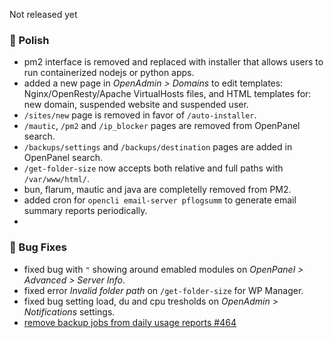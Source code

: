 Not released yet

### 💅 Polish
- pm2 interface is removed and replaced with installer that allows users to run containerized nodejs or python apps.
- added a new page in *OpenAdmin > Domains* to edit templates: Nginx/OpenResty/Apache VirtualHosts files, and HTML templates for: new domain, suspended website and suspended user.
- `/sites/new` page is removed in favor of `/auto-installer`.
- `/mautic`, `/pm2` and `/ip_blocker` pages are removed from OpenPanel search.
- `/backups/settings` and `/backups/destination` pages are added in OpenPanel search.
- `/get-folder-size` now accepts both relative and full paths with `/var/www/html/`.
- bun, flarum, mautic and java are completelly removed from PM2.
- added cron for `opencli email-server pflogsumm` to generate email summary reports periodically.
- 

### 🐛 Bug Fixes
- fixed bug with `"` showing around emabled modules on *OpenPanel > Advanced > Server Info*.
- fixed error *Invalid folder path* on `/get-folder-size` for WP Manager.
- fixed bug setting load, du and cpu tresholds on *OpenAdmin > Notifications* settings.
- [remove backup jobs from daily usage reports #464](https://github.com/stefanpejcic/OpenPanel/issues/464)

